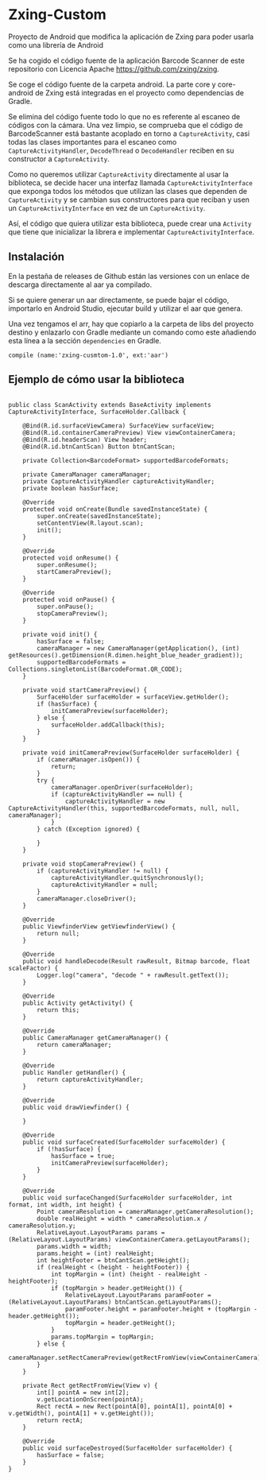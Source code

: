 # Zxing-Custom
Proyecto de Android que modifica la aplicación de Zxing para poder usarla como una librería de Android

Se ha cogido el código fuente de la aplicación Barcode Scanner de este repositorio con Licencia Apache https://github.com/zxing/zxing. 

Se coge el código fuente de la carpeta android. La parte core y core-android de Zxing está integradas en el proyecto como dependencias de Gradle.

Se elimina del código fuente todo lo que no es referente al escaneo de códigos con la cámara. Una vez limpio, se comprueba que el código de BarcodeScanner está bastante acoplado en torno a `CaptureActivity`, casi todas las clases importantes para el escaneo como `CaptureActivityHandler`, `DecodeThread` o `DecodeHandler` reciben en su constructor a `CaptureActivity`. 

Como no queremos utilizar `CaptureActivity` directamente al usar la biblioteca, se decide hacer una interfaz llamada `CaptureActivityInterface` que exponga todos los métodos que utilizan las clases que dependen de `CaptureActivity` y se cambian sus constructores para que reciban y usen un `CaptureActivityInterface` en vez de un `CaptureActivity`.

Así, el código que quiera utilizar esta biblioteca, puede crear una `Activity` que tiene que inicializar la librera e implementar `CaptureActivityInterface`.

## Instalación

En la pestaña de releases de Github están las versiones con un enlace de descarga directamente al aar ya compilado.

Si se quiere generar un aar directamente, se puede bajar el código, importarlo en Android Studio, ejecutar build y utilizar el aar que genera.

Una vez tengamos el arr, hay que copiarlo a la carpeta de libs del proyecto destino y enlazarlo con Gradle mediante un comando como este añadiendo esta línea a la sección `dependencies` en Gradle.

`compile (name:'zxing-cusmtom-1.0', ext:'aar')`

## Ejemplo de cómo usar la biblioteca

```

public class ScanActivity extends BaseActivity implements CaptureActivityInterface, SurfaceHolder.Callback {

    @Bind(R.id.surfaceViewCamera) SurfaceView surfaceView;
    @Bind(R.id.containerCameraPreview) View viewContainerCamera;
    @Bind(R.id.headerScan) View header;
    @Bind(R.id.btnCantScan) Button btnCantScan;

    private Collection<BarcodeFormat> supportedBarcodeFormats;

    private CameraManager cameraManager;
    private CaptureActivityHandler captureActivityHandler;
    private boolean hasSurface;

    @Override
    protected void onCreate(Bundle savedInstanceState) {
        super.onCreate(savedInstanceState);
        setContentView(R.layout.scan);
        init();
    }

    @Override
    protected void onResume() {
        super.onResume();
        startCameraPreview();
    }

    @Override
    protected void onPause() {
        super.onPause();
        stopCameraPreview();
    }

    private void init() {
        hasSurface = false;
        cameraManager = new CameraManager(getApplication(), (int) getResources().getDimension(R.dimen.height_blue_header_gradient));
        supportedBarcodeFormats = Collections.singletonList(BarcodeFormat.QR_CODE);
    }

    private void startCameraPreview() {
        SurfaceHolder surfaceHolder = surfaceView.getHolder();
        if (hasSurface) {
            initCameraPreview(surfaceHolder);
        } else {
            surfaceHolder.addCallback(this);
        }
    }

    private void initCameraPreview(SurfaceHolder surfaceHolder) {
        if (cameraManager.isOpen()) {
            return;
        }
        try {
            cameraManager.openDriver(surfaceHolder);
            if (captureActivityHandler == null) {
                captureActivityHandler = new CaptureActivityHandler(this, supportedBarcodeFormats, null, null, cameraManager);
            }
        } catch (Exception ignored) {

        }
    }

    private void stopCameraPreview() {
        if (captureActivityHandler != null) {
            captureActivityHandler.quitSynchronously();
            captureActivityHandler = null;
        }
        cameraManager.closeDriver();
    }

    @Override
    public ViewfinderView getViewfinderView() {
        return null;
    }

    @Override
    public void handleDecode(Result rawResult, Bitmap barcode, float scaleFactor) {
        Logger.log("camera", "decode " + rawResult.getText());
    }

    @Override
    public Activity getActivity() {
        return this;
    }

    @Override
    public CameraManager getCameraManager() {
        return cameraManager;
    }

    @Override
    public Handler getHandler() {
        return captureActivityHandler;
    }

    @Override
    public void drawViewfinder() {

    }

    @Override
    public void surfaceCreated(SurfaceHolder surfaceHolder) {
        if (!hasSurface) {
            hasSurface = true;
            initCameraPreview(surfaceHolder);
        }
    }

    @Override
    public void surfaceChanged(SurfaceHolder surfaceHolder, int format, int width, int height) {
        Point cameraResolution = cameraManager.getCameraResolution();
        double realHeight = width * cameraResolution.x / cameraResolution.y;
        RelativeLayout.LayoutParams params = (RelativeLayout.LayoutParams) viewContainerCamera.getLayoutParams();
        params.width = width;
        params.height = (int) realHeight;
        int heightFooter = btnCantScan.getHeight();
        if (realHeight < (height - heightFooter)) {
            int topMargin = (int) (height - realHeight - heightFooter);
            if (topMargin > header.getHeight()) {
                RelativeLayout.LayoutParams paramFooter = (RelativeLayout.LayoutParams) btnCantScan.getLayoutParams();
                paramFooter.height = paramFooter.height + (topMargin - header.getHeight());
                topMargin = header.getHeight();
            }
            params.topMargin = topMargin;
        } else {
            cameraManager.setRectCameraPreview(getRectFromView(viewContainerCamera));
        }
    }

    private Rect getRectFromView(View v) {
        int[] pointA = new int[2];
        v.getLocationOnScreen(pointA);
        Rect rectA = new Rect(pointA[0], pointA[1], pointA[0] + v.getWidth(), pointA[1] + v.getHeight());
        return rectA;
    }

    @Override
    public void surfaceDestroyed(SurfaceHolder surfaceHolder) {
        hasSurface = false;
    }
}

```
